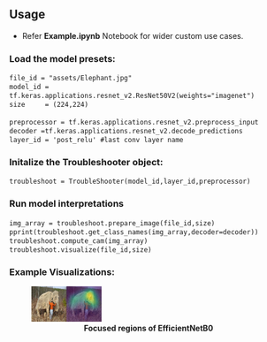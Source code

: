 ## Usage
* Refer **Example.ipynb** Notebook for wider custom use cases.

### Load the model presets:
```
file_id = "assets/Elephant.jpg"
model_id = tf.keras.applications.resnet_v2.ResNet50V2(weights="imagenet")
size     = (224,224)

preprocessor = tf.keras.applications.resnet_v2.preprocess_input
decoder =tf.keras.applications.resnet_v2.decode_predictions
layer_id = 'post_relu' #last conv layer name
```
### Initalize the Troubleshooter object:
```
troubleshoot = TroubleShooter(model_id,layer_id,preprocessor)
```

### Run model interpretations
```
img_array = troubleshoot.prepare_image(file_id,size)
pprint(troubleshoot.get_class_names(img_array,decoder=decoder))
troubleshoot.compute_cam(img_array)
troubleshoot.visualize(file_id,size)
```

### Example Visualizations:
<figure>
<img src="https://github.com/anish9/Deep-Learning-Notes/blob/main/gradcam_tool/assets/resulteff.jpg" alt="effbb0" style="width:30%">
<figcaption align = "center"><b>Focused regions of EfficientNetB0</b></figcaption>
</figure>

